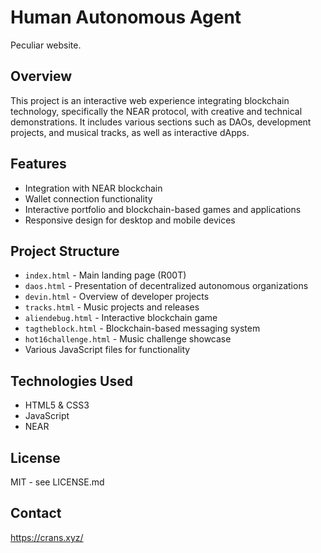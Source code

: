 # Human Autonomous Agent

Peculiar website.

## Overview

This project is an interactive web experience integrating blockchain technology, specifically the NEAR protocol, with creative and technical demonstrations. It includes various sections such as DAOs, development projects, and musical tracks, as well as interactive dApps.

## Features

* Integration with NEAR blockchain
* Wallet connection functionality
* Interactive portfolio and blockchain-based games and applications
* Responsive design for desktop and mobile devices

## Project Structure

* `index.html` - Main landing page (R00T)
* `daos.html` - Presentation of decentralized autonomous organizations
* `devin.html` - Overview of developer projects
* `tracks.html` - Music projects and releases
* `aliendebug.html` - Interactive blockchain game
* `tagtheblock.html` - Blockchain-based messaging system
* `hot16challenge.html` - Music challenge showcase
* Various JavaScript files for functionality

## Technologies Used

* HTML5 & CSS3
* JavaScript
* NEAR

## License

MIT - see LICENSE.md

## Contact

https://crans.xyz/
